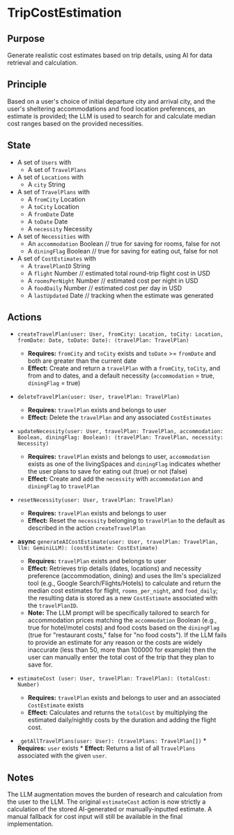 
# TripCostEstimation

## Purpose

Generate realistic cost estimates based on trip details, using AI for data retrieval and calculation.

## Principle

Based on a user's choice of initial departure city and arrival city, and the user's sheltering accommodations and food location preferences, an estimate is provided; the LLM is used to search for and calculate median cost ranges based on the provided necessities.

## State

*   A set of `Users` with
    *   A set of `TravelPlans`
*   A set of `Locations` with
    *   A `city` String
*   A set of `TravelPlans` with
    *   A `fromCity` Location
    *   A `toCity` Location
    *   A `fromDate` Date
    *   A `toDate` Date
    *   A `necessity` Necessity
*   A set of `Necessities` with
    *   An `accommodation` Boolean // true for saving for rooms, false for not
    *   A `diningFlag` Boolean // true for saving for eating out, false for not
*   A set of `CostEstimates` with
    *   A `travelPlanID` String
    *   A `flight` Number // estimated total round-trip flight cost in USD
    *   A `roomsPerNight` Number // estimated cost per night in USD
    *   A `foodDaily` Number // estimated cost per day in USD
    *   A `lastUpdated` Date // tracking when the estimate was generated

## Actions

*   `createTravelPlan(user: User, fromCity: Location, toCity: Location, fromDate: Date, toDate: Date): (travelPlan: TravelPlan)`
    *   **Requires:** `fromCity` and `toCity` exists and `toDate` >= `fromDate` and both are greater than the current date
    *   **Effect:** Create and return a `travelPlan` with a `fromCity`, `toCity`, and from and to dates, and a default necessity (`accommodation` = true, `diningFlag` = true)

*   `deleteTravelPlan(user: User, travelPlan: TravelPlan)`
    *   **Requires:** `travelPlan` exists and belongs to user
    *   **Effect:** Delete the `travelPlan` and any associated `CostEstimates`

*   `updateNecessity(user: User, travelPlan: TravelPlan, accommodation: Boolean, diningFlag: Boolean): (travelPlan: TravelPlan, necessity: Necessity)`
    *   **Requires:** `travelPlan` exists and belongs to user, `accommodation` exists as one of the livingSpaces and `diningFlag` indicates whether the user plans to save for eating out (true) or not (false)
    *   **Effect:** Create and add the `necessity` with `accommodation` and `diningFlag` to `travelPlan`

*   `resetNecessity(user: User, travelPlan: TravelPlan)`
    *   **Requires:** `travelPlan` exists and belongs to user
    *   **Effect:** Reset the `necessity` belonging to `travelPlan` to the default as described in the action `createTravelPlan`

*   **async** `generateAICostEstimate(user: User, travelPlan: TravelPlan, llm: GeminiLLM): (costEstimate: CostEstimate)`
    *   **Requires:** `travelPlan` exists and belongs to user
    *   **Effect:** Retrieves trip details (dates, locations) and necessity preference (accommodation, dining) and uses the llm's specialized tool (e.g., Google Search/Flights/Hotels) to calculate and return the median cost estimates for flight, `rooms_per_night`, and `food_daily`; the resulting data is stored as a new `CostEstimate` associated with the `travelPlanID`.
    *   **Note:** The LLM prompt will be specifically tailored to search for accommodation prices matching the `accommodation` Boolean (e.g., true for hotel/motel costs) and food costs based on the `diningFlag` (true for "restaurant costs," false for "no food costs"). If the LLM fails to provide an estimate for any reason or the costs are widely inaccurate (less than 50, more than 100000 for example) then the user can manually enter the total cost of the trip that they plan to save for.

*   `estimateCost (user: User, travelPlan: TravelPlan): (totalCost: Number)`
    *   **Requires:** `travelPlan` exists and belongs to user and an associated `CostEstimate` exists
    *   **Effect:** Calculates and returns the `totalCost` by multiplying the estimated daily/nightly costs by the duration and adding the flight cost.

* `_getAllTravelPlans(user: User): (travelPlans: TravelPlan[])`
	  *  **Requires:** `user` exists
	  *  **Effect:** Returns a list of all `TravelPlans` associated with the given `user`.
## Notes

The LLM augmentation moves the burden of research and calculation from the user to the LLM. The original `estimateCost` action is now strictly a calculation of the stored AI-generated or manually-inputted estimate. A manual fallback for cost input will still be available in the final implementation.


